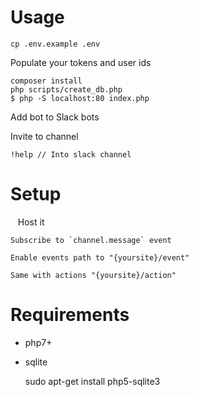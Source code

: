 # Usage

    cp .env.example .env

Populate your tokens and user ids

    composer install
    php scripts/create_db.php
    $ php -S localhost:80 index.php

Add bot to Slack bots

Invite to channel

    !help // Into slack channel

# Setup
    Host it
    
    Subscribe to `channel.message` event
    
    Enable events path to "{yoursite}/event"
    
    Same with actions "{yoursite}/action"


# Requirements
 - php7+
 - sqlite
    
    
    sudo apt-get install php5-sqlite3
